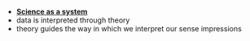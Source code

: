 - **[Science as a system](../notes/Science_as_a_system)**
- data is interpreted through theory 
- theory guides the way in which we interpret our sense impressions
